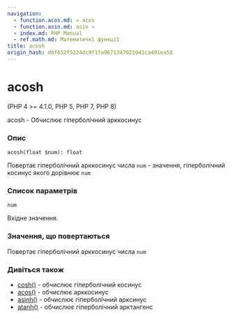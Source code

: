 ```yaml
---
navigation:
  - function.acos.md: « acos
  - function.asin.md: asin »
  - index.md: PHP Manual
  - ref.math.md: Математичні функції
title: acosh
origin_hash: ddf652f5224dc9f1fa9671347921941ca401ea50
---
```

# acosh

(PHP 4 >= 4.1.0, PHP 5, PHP 7, PHP 8)

acosh - Обчислює гіперболічний арккосинус

### Опис

```methodsynopsis
acosh(float $num): float
```

Повертає гіперболічний арккосинус числа `num` - значення, гіперболічний косинус якого дорівнює `num`

### Список параметрів

`num`

Вхідне значення.

### Значення, що повертаються

Повертає гіперболічний арккосинус числа `num`

### Дивіться також

-   [cosh()](function.cosh.md) \- обчислює гіперболічний косинус
-   [acos()](function.acos.md) \- обчислює арккосинус
-   [asinh()](function.asinh.md) \- обчислює гіперболічний арксинус
-   [atanh()](function.atanh.md) \- обчислює гіперболічний арктангенс

